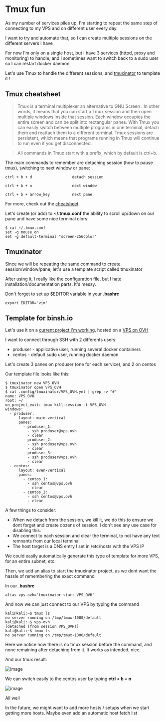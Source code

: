 # Tmux fun

As my number of services piles up, I'm starting to repeat the same step of connecting to my VPS and on different user every day.

I want to try and automate that, so I can create multiple sessions on the different servers I have

For now I'm only on a single host, but I have 3 services (httpd, proxy and monitoring) to handle, and I sometimes want to switch back to a sudo user so I can restart docker daemon

Let's use Tmux to handle the different sessions, and [tmuxinator](https://github.com/tmuxinator/tmuxinator) to template it !

## Tmux cheatsheet

> Tmux is a terminal multiplexer an alternative to GNU Screen . In other words, it means that you can start a Tmux session and then open multiple windows inside that session. Each window occupies the entire screen and can be split into rectangular panes.
> With Tmux you can easily switch between multiple programs in one terminal, detach them and reattach them to a different terminal.
> Tmux sessions are persistent, which means that programs running in Tmux will continue to run even if you get disconnected.

> All commands in Tmux start with a prefix, which by default is ctrl+b.

The main commands to remember are detaching session (how to pause tmux), switching to next window or pane:

```
ctrl + b + d                  detach session

ctrl + b + n                  next window

ctrl + b + arrow_key          next pane
```

For more, check out the [cheatsheet](https://tmuxcheatsheet.com/)

Let's create (or add) to __~/.tmux.conf__ the ability to scroll up/down on our pane and have some nice terminal olors:
```
$ cat ~/.tmux.conf
set -g mouse on
set -g default-terminal "screen-256color"
```

## Tmuxinator

Since we will be repeating the same command to create session/window/pane, let's use a template script called tmuxinator

After using it, I really like the configuration file, but I hate installation/documentation parts. It's messy.

Don't forget to set up $EDITOR variable in your __.bashrc__

```
export EDITOR='vim'
```

## Template for binsh.io

Let's use it on a [current project I'm working](https://maxime-lair.github.io/maxime-lair/), hosted on a [VPS on OVH](https://www.ovhcloud.com/fr/vps/)

I want to connect through SSH with 2 differents users:
- produser - applicative user, running several docker containers
- centos - default sudo user, running docker daemon

Let's create 3 panes on produser (one for each service), and 2 on centos

Our template file looks like this:

```
$ tmuxinator new VPS_OVH
$ tmuxinator open VPS_OVH
$ cat .config/tmuxinator/VPS_OVH.yml | grep -v "#"
name: VPS_OVH
root: ~/
on_project_exit: tmux kill-session -t VPS_OVH
windows:
  - produser:
      layout: main-vertical
      panes:
        - produser_1:
          - ssh produser@vps.ovh
          - clear
        - produser_2:
          - ssh produser@vps.ovh
          - clear
        - produser_3:
          - ssh produser@vps.ovh
          - clear
  - centos:
      layout: even-vertical
      panes:
        - centos_1:
          - ssh centos@vps.ovh
          - clear
        - centos_2:
          - ssh centos@vps.ovh
          - clear
```

A few things to consider:
- When we detach from the session, we kill it, we do this to ensure we dont forget and create dozens of session. I don't see any use case for disabling this.
- We connect to each session and clear the terminal, to not have any text remnants from our local terminal
- The host target is a DNS entry I set in /etc/hosts with the VPS IP

We could easily automatically generate this type of template for more VPS, for an entire subnet, etc.

Then, we add an alias to start the tmuxinator project, as we dont want the hassle of remembering the exact command

In our __.bashrc__
```
alias vps-ovh='tmuxinator start VPS_OVH'
```

And now we can just connect to our VPS by typing the command

```
kali@kali:~$ tmux ls
no server running on /tmp/tmux-1000/default
kali@kali:~$ vps-ovh
[detached (from session VPS_OVH)]
kali@kali:~$ tmux ls
no server running on /tmp/tmux-1000/default
```

Here we notice how there is no tmux session before the command, and none remaining after detaching from it. It works as intended, nice.

And our tmux result:

![image](https://user-images.githubusercontent.com/72258375/147103958-ecb9f842-8993-4107-bf4d-b160f9599836.png)

We can switch easily to the centos user by typing __ctrl + b + n__

![image](https://user-images.githubusercontent.com/72258375/147104287-988fba31-ae36-4dee-8415-c776791627a7.png)


All well

In the future, we might want to add more hosts / setups when we start getting more hosts. Maybe even add an automatic host fetch list




